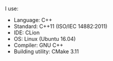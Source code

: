 I use:
<ul>
  <li>Language: C++</li>
  <li>Standard: C++11 (ISO/IEC 14882:2011)</li>
  <li>IDE: CLion</li>
  <li>OS: Linux (Ubuntu 16.04)</li>
  <li>Compiler: GNU C++</li>
  <li>Building utility: CMake 3.11</li>
</ul>
